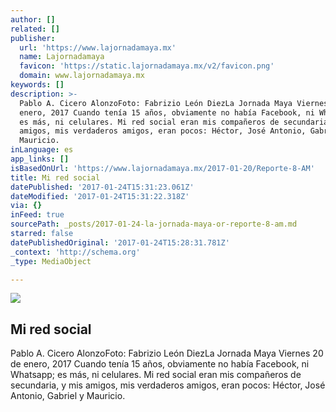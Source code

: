 ```yaml
---
author: []
related: []
publisher:
  url: 'https://www.lajornadamaya.mx'
  name: Lajornadamaya
  favicon: 'https://static.lajornadamaya.mx/v2/favicon.png'
  domain: www.lajornadamaya.mx
keywords: []
description: >-
  Pablo A. Cicero AlonzoFoto: Fabrizio León DiezLa Jornada Maya Viernes 20 de
  enero, 2017 Cuando tenía 15 años, obviamente no había Facebook, ni Whatsapp;
  es más, ni celulares. Mi red social eran mis compañeros de secundaria, y mis
  amigos, mis verdaderos amigos, eran pocos: Héctor, José Antonio, Gabriel y
  Mauricio.
inLanguage: es
app_links: []
isBasedOnUrl: 'https://www.lajornadamaya.mx/2017-01-20/Reporte-8-AM'
title: Mi red social
datePublished: '2017-01-24T15:31:23.061Z'
dateModified: '2017-01-24T15:31:22.318Z'
via: {}
inFeed: true
sourcePath: _posts/2017-01-24-la-jornada-maya-or-reporte-8-am.md
starred: false
datePublishedOriginal: '2017-01-24T15:28:31.781Z'
_context: 'http://schema.org'
_type: MediaObject

---
```

<article style=""><img src="https://img.lajornadamaya.mx/32/e1ababbzogad_640-414-cover" /><h1>Mi red social</h1><p>Pablo A. Cicero AlonzoFoto: Fabrizio León DiezLa Jornada Maya Viernes 20 de enero, 2017 Cuando tenía 15 años, obviamente no había Facebook, ni Whatsapp; es más, ni celulares. Mi red social eran mis compañeros de secundaria, y mis amigos, mis verdaderos amigos, eran pocos: Héctor, José Antonio, Gabriel y Mauricio.</p></article>